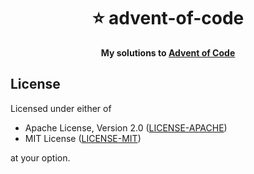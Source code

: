 <div align="center">
  <h1>⭐ advent-of-code</h1>
  <p>
    <strong>
      My solutions to <a href="https://adventofcode.com/">Advent of Code</a>
    </strong>
  </p>
</div>

## License

Licensed under either of

- Apache License, Version 2.0 ([LICENSE-APACHE](LICENSE-APACHE))
- MIT License ([LICENSE-MIT](LICENSE-MIT))

at your option.
